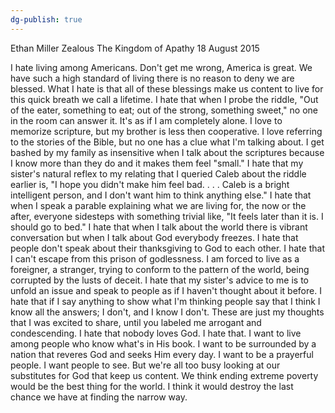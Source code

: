 ```yaml
---
dg-publish: true
---
```


Ethan Miller
Zealous
The Kingdom of Apathy
18 August 2015

I hate living among Americans. Don't get me wrong, America is great. We have such a high standard of living there is no reason to deny we are blessed. What I hate is that all of these blessings make us content to live for this quick breath we call a lifetime. I hate that when I probe the riddle, "Out of the eater, something to eat; out of the strong, something sweet," no one in the room can answer it. It's as if I am completely alone. I love to memorize scripture, but my brother is less then cooperative. I love referring to the stories of the Bible, but no one has a clue what I'm talking about. I get bashed by my family as insensitive when I talk about the scriptures because I know more than they do and it makes them feel "small." I hate that my sister's natural reflex to my relating that I queried Caleb about the riddle earlier is, "I hope you didn't make him feel bad. . . . Caleb is a bright intelligent person, and I don't want him to think anything else." I hate that when I speak a parable explaining what we are living for, the now or the after, everyone sidesteps with something trivial like, "It feels later than it is. I should go to bed." I hate that when I talk about the world there is vibrant conversation but when I talk about God everybody freezes. I hate that people don't speak about their thanksgiving to God to each other. I hate that I can't escape from this prison of godlessness. I am forced to live as a foreigner, a stranger, trying to conform to the pattern of the world, being corrupted by the lusts of deceit. I hate that my sister's advice to me is to unfold an issue and speak to people as if I haven't thought about it before. I hate that if I say anything to show what I'm thinking people say that I think I know all the answers; I don't, and I know I don't. These are just my thoughts that I was excited to share, until you labeled me arrogant and condescending. I hate that nobody loves God. I hate that. I want to live among people who know what's in His book. I want to be surrounded by a nation that reveres God and seeks Him every day. I want to be a prayerful people. I want people to see. But we're all too busy looking at our substitutes for God that keep us content. We think ending extreme poverty would be the best thing for the world. I think it would destroy the last chance we have at finding the narrow way.